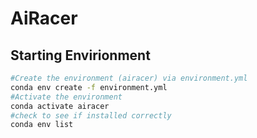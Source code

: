 # AiRacer

## Starting Envirionment

```bash
#Create the environment (airacer) via environment.yml
conda env create -f environment.yml
#Activate the environment
conda activate airacer
#check to see if installed correctly
conda env list
```